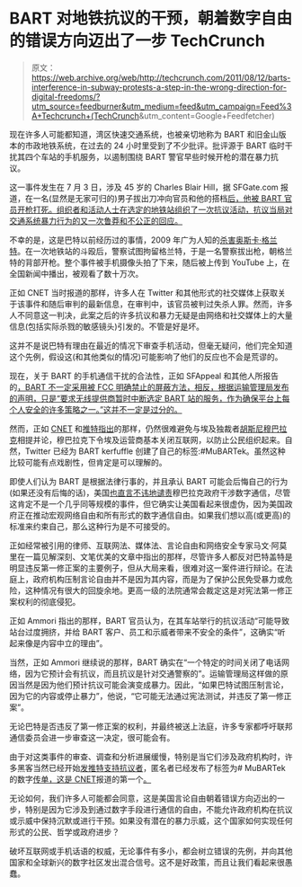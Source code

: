 # BART 对地铁抗议的干预，朝着数字自由的错误方向迈出了一步 TechCrunch

> 原文：<https://web.archive.org/web/http://techcrunch.com/2011/08/12/barts-interference-in-subway-protests-a-step-in-the-wrong-direction-for-digital-freedoms/?utm_source=feedburner&utm_medium=feed&utm_campaign=Feed%3A+Techcrunch+(TechCrunch>&utm_content=Google+Feedfetcher)

现在许多人可能都知道，湾区快速交通系统，也被亲切地称为 BART 和旧金山版本的市政地铁系统，在过去的 24 小时里受到了不少批评。批评源于 BART 临时干扰其四个车站的手机服务，以遏制围绕 BART 警官早些时候开枪的潜在暴力抗议。

这一事件发生在 7 月 3 日，涉及 45 岁的 Charles Blair Hill，据 SFGate.com 报道，在一名(显然是无家可归的)男子拔出刀冲向官员和他的搭档[后，他被 BART 官员开枪打死。组织者和活动人士在选定的地铁站组织了一次抗议活动，抗议当局对交通系统暴力行为的又一次鲁莽和不公正的回应。](https://web.archive.org/web/20230204121439/http://articles.sfgate.com/2011-07-08/bay-area/29750147_1_bart-officer-police-officer-man-shot)

不幸的是，这是巴特以前经历过的事情，2009 年广为人知的[杀害奥斯卡·格兰特](https://web.archive.org/web/20230204121439/http://en.wikipedia.org/wiki/BART_Police_shooting_of_Oscar_Grant)。在一次地铁站的斗殴后，警察试图拘留格兰特，于是一名警察拔出枪，朝格兰特的背部开枪。整个事件被手机摄像头拍了下来，随后被上传到 YouTube 上，在全国新闻中播出，被观看了数十万次。

正如 CNET 当时报道的那样，许多人在 Twitter 和其他形式的社交媒体上获取关于该事件和随后审判的最新信息，在审判中，该官员被判过失杀人罪。然而，许多人不同意这一判决，此案之后的许多抗议和暴力无疑是由网络和社交媒体上的大量信息(包括实际杀戮的敏感镜头)引发的。不管是好是坏。

这并不是说巴特有理由在最近的情况下审查手机活动，但毫无疑问，他们完全知道这个先例，假设这(和其他类似的情况)可能影响了他们的反应也不会是荒谬的。

现在，关于 BART 的手机通信干扰的合法性，正如 SFAppeal 和其他人所报告的[，BART 不一定采用被 FCC 明确禁止的屏蔽方法，相反，根据运输管理局发布的声明，只是“要求无线提供商暂时中断选定 BART 站的服务，作为确保平台上每个人安全的许多策略之一。”这并不一定是过分的。](https://web.archive.org/web/20230204121439/http://sfappeal.com/news/2011/08/bart-cell-fcc.php)

然而，正如 [CNET](https://web.archive.org/web/20230204121439/http://news.cnet.com/8301-27080_3-20091822-245/s.f-subway-muzzles-cell-service-during-protest/) 和[推特指出](https://web.archive.org/web/20230204121439/http://twitter.com/#!/jilliancyork/status/102117597843177472)的那样，仍然很难避免与埃及独裁者[胡斯尼穆巴拉克](https://web.archive.org/web/20230204121439/http://en.wikipedia.org/wiki/Hosni_Mubarak)相提并论，穆巴拉克下令埃及运营商基本关闭互联网，以防止公民组织起来。自然，Twitter 已经为 BART kerfuffle 创建了自己的标签:#MuBARTek。虽然这种比较可能有点戏剧性，但肯定是可以理解的。

即使人们认为 BART 是根据法律行事的，并且承认 BART 可能会后悔自己的行为(如果还没有后悔的话)，美国[也直言不讳地谴责](https://web.archive.org/web/20230204121439/http://www.salon.com/news/feature/2011/02/02/egypt_protester_violence_updates)穆巴拉克政府干涉数字通信，尽管这肯定不是一个几乎同等规模的事件，但它确实让美国看起来很虚伪，因为美国政府正在推动宏观网络自由和所有形式的数字通信自由。如果我们想以高(或更高)的标准来约束自己，那么这种行为是不可接受的。

正如经常被引用的律师、互联网法、媒体法、言论自由和网络安全专家马文·阿莫里在一篇见解深刻、文笔优美的文章中指出的那样，尽管许多人都反对巴特盖特是明显违反第一修正案的主要例子，但从大局来看，很难对这一案件进行辩论。在法庭上，政府机构压制言论自由并不是因为其内容，而是为了保护公民免受暴力或危险，这种情况有很大的回旋余地。更高一级的法院通常会裁定这是对宪法第一修正案权利的彻底侵犯。

正如 Ammori 指出的那样，BART 官员认为，在其车站举行的抗议活动“可能导致站台过度拥挤，并给 BART 客户、员工和示威者带来不安全的条件”，这确实“听起来像是内容中立的理由”。

当然，正如 Ammori 继续说的那样，BART 确实在“一个特定的时间关闭了电话网络，因为它预计会有抗议，而且抗议是针对交通警察的”。运输管理局这样做的原因当然是因为他们预计抗议可能会演变成暴力。因此，“如果巴特试图压制言论，因为它的内容或停止暴力”，他说，“它可能无法通过宪法测试，并违反了第一修正案”。

无论巴特是否违反了第一修正案的权利，并最终被送上法庭，许多专家都呼吁联邦通信委员会进一步审查这一决定，很可能会有。

由于对这类事件的审查、调查和分析进展缓慢，特别是当它们涉及政府机构时，许多黑客当然已经开始[发推特支持抗议者](https://web.archive.org/web/20230204121439/https://twitter.com/#!/AnonyOps)，匿名者已经发布了标签为# MuBARTek 的数字[传单，这是 CNET](https://web.archive.org/web/20230204121439/http://a.yfrog.com/img616/5783/2j1oi.jpg)报道的第一个[。](https://web.archive.org/web/20230204121439/http://news.cnet.com/8301-27080_3-20091822-245/s.f-subway-muzzles-cell-service-during-protest/)

无论如何，我们许多人可能都会同意，这是美国言论自由朝着错误方向迈出的一步，特别是因为它涉及到通过数字手段进行通信的自由，不能允许政府机构在抗议或示威中保持沉默或进行干预。如果没有潜在的暴力示威，这个国家如何实现任何形式的公民、哲学或政府进步？

破坏互联网或手机话语的权威，无论事件有多小，都会树立错误的先例，并向其他国家和全球新兴的数字社区发出混合信号。这不是好政策，而且让我们看起来很愚蠢。